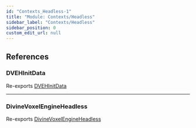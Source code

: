 ```yaml
---
id: "Contexts_Headless-1"
title: "Module: Contexts/Headless"
sidebar_label: "Contexts/Headless"
sidebar_position: 0
custom_edit_url: null
---
```


## References

### DVEHInitData

Re-exports [DVEHInitData](../interfaces/Contexts_Headless_DivineVoxelEngineHeadless.DVEHInitData.md)

___

### DivineVoxelEngineHeadless

Re-exports [DivineVoxelEngineHeadless](../classes/Contexts_Headless_DivineVoxelEngineHeadless.DivineVoxelEngineHeadless.md)
